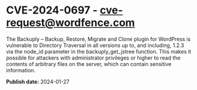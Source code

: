 # CVE-2024-0697 - cve-request@wordfence.com

The Backuply – Backup, Restore, Migrate and Clone plugin for WordPress is vulnerable to Directory Traversal in all versions up to, and including, 1.2.3 via the node_id parameter in the backuply_get_jstree function. This makes it possible for attackers with administrator privileges or higher to read the contents of arbitrary files on the server, which can contain sensitive information.

**Publish date:** 2024-01-27
